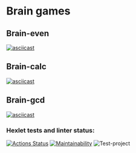 # Brain games
## Brain-even
[![asciicast](https://asciinema.org/a/BIuo21fehdrZTuMSOozjT3utH.svg)](https://asciinema.org/a/BIuo21fehdrZTuMSOozjT3utH)
## Brain-calc
[![asciicast](https://asciinema.org/a/6bFbTjzK4PrnB1i5pbaJigazs.svg)](https://asciinema.org/a/6bFbTjzK4PrnB1i5pbaJigazs)
## Brain-gcd
[![asciicast](https://asciinema.org/a/DaYlMAfKFkfUWXqKgSf6r0I3c.svg)](https://asciinema.org/a/DaYlMAfKFkfUWXqKgSf6r0I3c)
### Hexlet tests and linter status:
[![Actions Status](https://github.com/mdx10/frontend-project-lvl1/workflows/hexlet-check/badge.svg)](https://github.com/mdx10/frontend-project-lvl1/actions)
[![Maintainability](https://api.codeclimate.com/v1/badges/a99a88d28ad37a79dbf6/maintainability)](https://codeclimate.com/github/codeclimate/codeclimate/maintainability)
![Test-project](https://github.com/mdx10/frontend-project-lvl1/actions/workflows/test-project.yml/badge.svg)